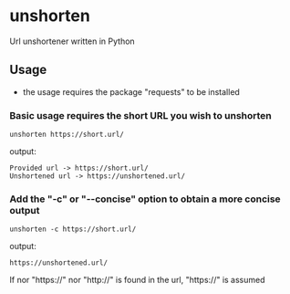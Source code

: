 # unshorten
Url unshortener written in Python

## Usage
- the usage requires the package "requests" to be installed 

### Basic usage requires the short URL you wish to unshorten
```commandline
unshorten https://short.url/
```
output:
```
Provided url -> https://short.url/
Unshortened url -> https://unshortened.url/
```

### Add the "-c" or "--concise" option to obtain a more concise output
```commandline
unshorten -c https://short.url/
```
output:
```
https://unshortened.url/
```

If nor "https://" nor "http://" is found in the url, "https://" is assumed
